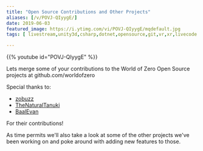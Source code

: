 ```yaml
---
title: "Open Source Contributions and Other Projects"
aliases: [/v/POVJ-QIyygE/]
date: 2019-06-03
featured_image: https://i.ytimg.com/vi/POVJ-QIyygE/mqdefault.jpg
tags: [ livestream,unity3d,csharp,dotnet,opensource,git,vr,xr,livecode ]

---
```


{{% youtube id="POVJ-QIyygE" %}}

Lets merge some of your contributions to the World of Zero Open Source projects at github.com/worldofzero

Special thanks to:

- [zobuzz](https://github.com/zobuzz)
- [TheNaturalTanuki](https://github.com/TheNaturalTanuki)
- [BaalEvan](https://github.com/BaalEvan)

For their contributions!

As time permits we'll also take a look at some of the other projects we've been working on and poke around with adding new features to those.